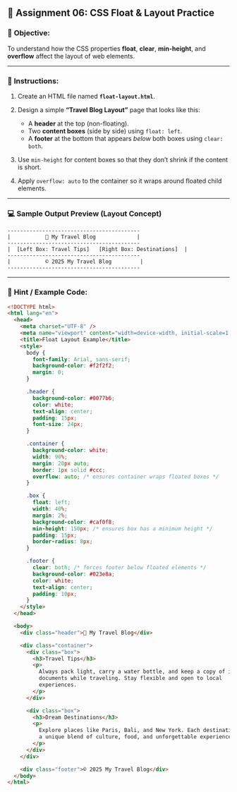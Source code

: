 ## 🧩 **Assignment 06: CSS Float & Layout Practice**

### 🎯 **Objective:**

To understand how the CSS properties **float**, **clear**, **min-height**, and **overflow** affect the layout of web elements.

---

### 📘 **Instructions:**

1. Create an HTML file named **`float-layout.html`**.
2. Design a simple **“Travel Blog Layout”** page that looks like this:

   - A **header** at the top (non-floating).
   - Two **content boxes** (side by side) using `float: left`.
   - A **footer** at the bottom that appears _below_ both boxes using `clear: both`.

3. Use `min-height` for content boxes so that they don’t shrink if the content is short.
4. Apply `overflow: auto` to the container so it wraps around floated child elements.

---

### 💻 **Sample Output Preview (Layout Concept)**

```
------------------------------------------
|           🌴 My Travel Blog             |
------------------------------------------
|  [Left Box: Travel Tips]   [Right Box: Destinations]  |
------------------------------------------
|           © 2025 My Travel Blog         |
------------------------------------------
```

---

### 🧠 **Hint / Example Code:**

```html
<!DOCTYPE html>
<html lang="en">
  <head>
    <meta charset="UTF-8" />
    <meta name="viewport" content="width=device-width, initial-scale=1.0" />
    <title>Float Layout Example</title>
    <style>
      body {
        font-family: Arial, sans-serif;
        background-color: #f2f2f2;
        margin: 0;
      }

      .header {
        background-color: #0077b6;
        color: white;
        text-align: center;
        padding: 15px;
        font-size: 24px;
      }

      .container {
        background-color: white;
        width: 90%;
        margin: 20px auto;
        border: 1px solid #ccc;
        overflow: auto; /* ensures container wraps floated boxes */
      }

      .box {
        float: left;
        width: 40%;
        margin: 2%;
        background-color: #caf0f8;
        min-height: 150px; /* ensures box has a minimum height */
        padding: 15px;
        border-radius: 8px;
      }

      .footer {
        clear: both; /* forces footer below floated elements */
        background-color: #023e8a;
        color: white;
        text-align: center;
        padding: 10px;
      }
    </style>
  </head>

  <body>
    <div class="header">🌴 My Travel Blog</div>

    <div class="container">
      <div class="box">
        <h3>Travel Tips</h3>
        <p>
          Always pack light, carry a water bottle, and keep a copy of important
          documents while traveling. Stay flexible and open to local
          experiences.
        </p>
      </div>

      <div class="box">
        <h3>Dream Destinations</h3>
        <p>
          Explore places like Paris, Bali, and New York. Each destination offers
          a unique blend of culture, food, and unforgettable experiences.
        </p>
      </div>
    </div>

    <div class="footer">© 2025 My Travel Blog</div>
  </body>
</html>
```
